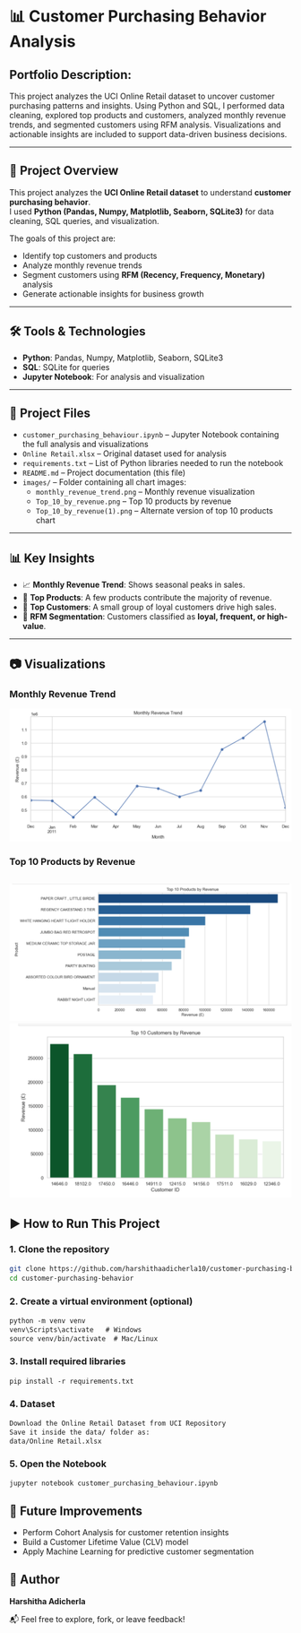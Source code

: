 # 📊 Customer Purchasing Behavior Analysis  

## Portfolio Description:
This project analyzes the UCI Online Retail dataset to uncover customer purchasing patterns and insights. Using Python and SQL, I performed data cleaning, explored top products and customers, analyzed monthly revenue trends, and segmented customers using RFM analysis. Visualizations and actionable insights are included to support data-driven business decisions.

---

## 📌 Project Overview  
This project analyzes the **UCI Online Retail dataset** to understand **customer purchasing behavior**.  
I used **Python (Pandas, Numpy, Matplotlib, Seaborn, SQLite3)** for data cleaning, SQL queries, and visualization.  

The goals of this project are:  
- Identify top customers and products  
- Analyze monthly revenue trends  
- Segment customers using **RFM (Recency, Frequency, Monetary)** analysis  
- Generate actionable insights for business growth  

---

## 🛠️ Tools & Technologies  
- **Python**: Pandas, Numpy, Matplotlib, Seaborn, SQLite3  
- **SQL**: SQLite for queries  
- **Jupyter Notebook**: For analysis and visualization  

---

## 📁 Project Files

- `customer_purchasing_behaviour.ipynb` – Jupyter Notebook containing the full analysis and visualizations  
- `Online Retail.xlsx` – Original dataset used for analysis  
- `requirements.txt` – List of Python libraries needed to run the notebook  
- `README.md` – Project documentation (this file)  
- `images/` – Folder containing all chart images:
    - `monthly_revenue_trend.png` – Monthly revenue visualization  
    - `Top_10_by_revenue.png` – Top 10 products by revenue  
    - `Top_10_by_revenue(1).png` – Alternate version of top 10 products chart  

---

## 📊 Key Insights  
- 📈 **Monthly Revenue Trend**: Shows seasonal peaks in sales.  
- 🛒 **Top Products**: A few products contribute the majority of revenue.  
- 👥 **Top Customers**: A small group of loyal customers drive high sales.  
- 🎯 **RFM Segmentation**: Customers classified as **loyal, frequent, or high-value**.  

---

## 📷 Visualizations  

### Monthly Revenue Trend  
![Monthly Revenue](monthly_revenue_trend.png)  

### Top 10 Products by Revenue  
![Top Products 1](Top_10_by_revenue.png)  
![Top Products 2](Top_10_by_revenue(1).png)
---

## ▶️ How to Run This Project  

### 1. Clone the repository  
```bash
git clone https://github.com/harshithaadicherla10/customer-purchasing-behavior/tree/main.git
cd customer-purchasing-behavior
```
### 2. Create a virtual environment (optional)
```
python -m venv venv
venv\Scripts\activate   # Windows
source venv/bin/activate  # Mac/Linux
```
### 3. Install required libraries
```
pip install -r requirements.txt
```
### 4. Dataset
```
Download the Online Retail Dataset from UCI Repository
Save it inside the data/ folder as:
data/Online Retail.xlsx
```
### 5. Open the Notebook
```
jupyter notebook customer_purchasing_behaviour.ipynb
```

## 🚀 Future Improvements
- Perform Cohort Analysis for customer retention insights
- Build a Customer Lifetime Value (CLV) model
- Apply Machine Learning for predictive customer segmentation

## 🙋 Author
**Harshitha Adicherla**

📬 Feel free to explore, fork, or leave feedback!
